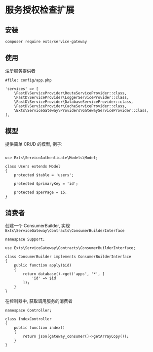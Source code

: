 # 服务授权检查扩展

## 安装
```
composer require exts/service-gateway
```

## 使用

注册服务提供者
```
#file: config/app.php

'services' => [
    \FastD\ServiceProvider\RouteServiceProvider::class,
    \FastD\ServiceProvider\LoggerServiceProvider::class,
    \FastD\ServiceProvider\DatabaseServiceProvider::class,
    \FastD\ServiceProvider\CacheServiceProvider::class,
    \Exts\ServiceGateway\Providers\GatewayServiceProvider::class,
],
```

## 模型

提供简单 CRUD 的模型, 例子:
```

use Exts\ServiceAuthenticate\Models\Model;

class Users extends Model
{
    protected $table = 'users';
    
    protected $primaryKey = 'id';
    
    protected $perPage = 15;
}

```

## 消费者
创建一个 ConsumerBuilder, 实现 `Exts\ServiceGateway\Contracts\ConsumerBuilderInterface`
```
namespace Support;

use Exts\ServiceGateway\Contracts\ConsumerBuilderInterface;

class ConsumerBuilder implements ConsumerBuilderInterface
{
    public function apply($id)
    {
        return database()->get('apps', '*', [
            'id' => $id
        ]);
    }
}
```

在控制器中, 获取调用服务的消费者
```
namespace Controller;

class IndexController
{
    public function index()
    {
        return json(gateway_consumer()->getArrayCopy());
    }
}
```